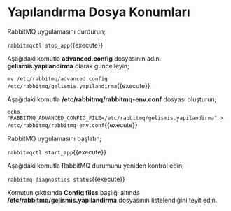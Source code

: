 # Yapılandırma Dosya Konumları

RabbitMQ uygulamasını durdurun;

`rabbitmqctl stop_app`{{execute}}

Aşağıdaki komutla **advanced.config** dosyasının adını **gelismis.yapilandirma** olarak güncelleyin;

`mv /etc/rabbitmq/advanced.config /etc/rabbitmq/gelismis.yapilandirma`{{execute}}

Aşağıdaki komutla **/etc/rabbitmq/rabbitmq-env.conf** dosyası oluşturun;

`echo "RABBITMQ_ADVANCED_CONFIG_FILE=/etc/rabbitmq/gelismis.yapilandirma" > /etc/rabbitmq/rabbitmq-env.conf`{{execute}}

RabbitMQ uygulamasını başlatın;

`rabbitmqctl start_app`{{execute}}

Aşağıdaki komutla RabbitMQ durumunu yeniden kontrol edin;

`rabbitmq-diagnostics status`{{execute}}

Komutun çıktısında **Config files** başlığı altında **/etc/rabbitmq/gelismis.yapilandirma** dosyasının listelendiğini teyit edin.